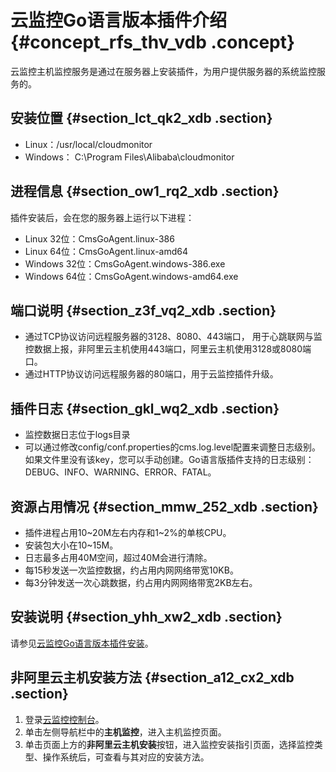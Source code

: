 # 云监控Go语言版本插件介绍 {#concept_rfs_thv_vdb .concept}

云监控主机监控服务是通过在服务器上安装插件，为用户提供服务器的系统监控服务的。

## 安装位置 {#section_lct_qk2_xdb .section}

-   Linux：/usr/local/cloudmonitor
-   Windows： C:\\Program Files\\Alibaba\\cloudmonitor

## 进程信息 {#section_ow1_rq2_xdb .section}

插件安装后，会在您的服务器上运行以下进程：

-   Linux 32位：CmsGoAgent.linux-386
-   Linux 64位：CmsGoAgent.linux-amd64
-   Windows 32位：CmsGoAgent.windows-386.exe
-   Windows 64位：CmsGoAgent.windows-amd64.exe

## 端口说明 {#section_z3f_vq2_xdb .section}

-   通过TCP协议访问远程服务器的3128、8080、443端口， 用于心跳联网与监控数据上报，非阿里云主机使用443端口，阿里云主机使用3128或8080端口。
-   通过HTTP协议访问远程服务器的80端口，用于云监控插件升级。

## 插件日志 {#section_gkl_wq2_xdb .section}

-   监控数据日志位于logs目录
-   可以通过修改config/conf.properties的cms.log.level配置来调整日志级别。如果文件里没有该key，您可以手动创建。Go语言版插件支持的日志级别：DEBUG、INFO、WARNING、ERROR、FATAL。

## 资源占用情况 {#section_mmw_252_xdb .section}

-   插件进程占用10~20M左右内存和1~2%的单核CPU。
-   安装包大小在10~15M。
-   日志最多占用40M空间，超过40M会进行清除。
-   每15秒发送一次监控数据，约占用内网网络带宽10KB。
-   每3分钟发送一次心跳数据，约占用内网网络带宽2KB左右。

## 安装说明 {#section_yhh_xw2_xdb .section}

请参见[云监控Go语言版本插件安装](intl.zh-CN/用户指南/主机监控/云监控Go语言版本插件安装.md#)。

## 非阿里云主机安装方法 {#section_a12_cx2_xdb .section}

1.  登录[云监控控制台](https://cloudmonitor.console.aliyun.com)。
2.  单击左侧导航栏中的**主机监控**，进入主机监控页面。
3.  单击页面上方的**非阿里云主机安装**按钮，进入监控安装指引页面，选择监控类型、操作系统后，可查看与其对应的安装方法。

